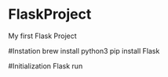 # FlaskProject
My first Flask Project

#Instation
brew install python3
pip install Flask

#Initialization
Flask run


